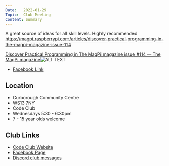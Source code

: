 ```yaml
---
Date:   2022-01-29
Topic:  Club Meeting
Content: Summary
---
```

A great source of ideas for all skill levels.  Highly recommended https://magpi.raspberrypi.com/articles/discover-practical-programming-in-the-magpi-magazine-issue-114

[Discover Practical Programming in The MagPi magazine issue #114 — The MagPi magazine](https://l.facebook.com/l.php?u=https%3A%2F%2Fmagpi.raspberrypi.com%2Farticles%2Fdiscover-practical-programming-in-the-magpi-magazine-issue-114&h=AT2O8KaZe5u1hlKwVyN4H8bCAaTj1HoGFvhFat90dRVQDtUfNTDbN2R3yNaH7Z_0QFkgPwSKXR6CuTwkNDveFgRUl7AQYKVkkoRHHb2jqN7f5QXhsMOmhwH0tQeB-dyW&s=1)![ALT TEXT](https://external.fbhx6-1.fna.fbcdn.net/emg1/v/t13/7658439881717117096?url=https%3A%2F%2Fimages.ctfassets.net%2F2lpsze4g694w%2F53roSEAbDZ23jLukjs7zjm%2Ff20ac9e9a16a497f80ac299120e179ba%2F001_MagPi114_COVER-MOCKUP.jpg%3Fw%3D800&fb_obo=1&utld=ctfassets.net&stp=c0.5000x0.5000f_dst-emg0_p720x720_q75&ccb=13-1&oh=06_AbFDgOP2GyqWWBTuTWWsQzH3_-ADP8UZdvAyHlfw9-u8Ig&oe=65282D36&_nc_sid=e609ca)

* [Facebook Link](https://www.facebook.com/1481985248595237/posts/4560747080719023/)

## Location

* Curborough Community Centre
* WS13 7NY
* Code Club
* Wednesdays 5:30 - 6:30pm
* 7 - 15 year olds welcome

## Club Links

* [Code Club Website](https://lichfield-code-club.github.io/)
* [Facebook Page](https://www.facebook.com/LichfieldCoders)
* [Discord club messages](https://discord.gg/szz6xGK)
